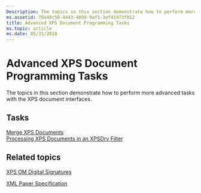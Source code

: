 ```yaml
---
Description: The topics in this section demonstrate how to perform more advanced tasks with the XPS document interfaces.
ms.assetid: 70a48c58-4443-4899-9af1-3ef41973f012
title: Advanced XPS Document Programming Tasks
ms.topic: article
ms.date: 05/31/2018
---
```


# Advanced XPS Document Programming Tasks

The topics in this section demonstrate how to perform more advanced tasks with the XPS document interfaces.

## Tasks

<dl>

[Merge XPS Documents](merging-xps-documents.md)  
[Processing XPS Documents in an XPSDrv Filter](processing-xps-documents-in-an-xpsdrv-filter.md)  
</dl>

## Related topics

<dl> <dt>

[XPS OM Digital Signatures](using-the-xps-digital-signatures.md)
</dt> <dt>

[XML Paper Specification](https://go.microsoft.com/?linkid=8435939)
</dt> </dl>

 

 



